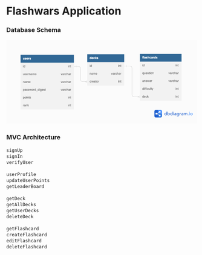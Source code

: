 # Flashwars Application

### Database Schema 

![Database Schema](./assets/db.png)

### MVC Architecture 

```
signUp
signIn
verifyUser

userProfile
updateUserPoints
getLeaderBoard

getDeck
getAllDecks
getUserDecks
deleteDeck

getFlashcard
createFlashcard
editFlashcard
deleteFlashcard

```
